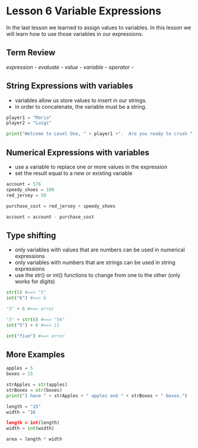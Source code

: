 # Lesson 6 Variable Expressions
In the last lesson we learned to assign values to variables. 
In this lesson we will learn how to use those variables in our expressions.

## Term Review
*expression* - 
*evaluate* -
*value* - 
*variable* - 
*operator* - 

## String Expressions with variables
- variables allow us store values to insert in our strings.
- in order to concatenate, the variable must be a string.
```python
player1 = "Mario"
player2 = "Luigi"

print("Welcome to Level One, " + player1 +".  Are you ready to crush " + player2 +"?")
```

## Numerical Expressions with variables
- use a variable to replace one or more values in the expression
- set the result equal to a new or existing variable

```python
account = 576
speedy_shoes = 100
red_jersey = 50

purchase_cost = red_jersey + speedy_shoes

account = account - purchase_cost

```

## Type shifting
- only variables with values that are numbers can be used in numerical expressions
- only variables with numbers that are strings can be used in string expressions
- use the str() or int() functions to change from one to the other (only works for digits)

```python
str(5) #==> "5"
int("6") #==> 6

"5" + 6 #==> error

"5" + str(6) #==> "56"
int("5") + 6 #==> 11

int("five") #==> error
```

## More Examples
```python
apples = 5
boxes = 15

strApples = str(apples)
strBoxes = str(boxes)
print("I have " + strApples + " apples and " + strBoxes + " boxes.")

```

```python
length = "15"
width = "16

length = int(length)
width = int(width)

area = length * width
```


